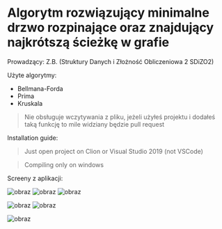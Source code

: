 # Algorytm rozwiązujący minimalne drzwo rozpinające oraz znajdujący najkrótszą ścieżkę w grafie
Prowadzący: Z.B. (Struktury Danych i Złożność Obliczeniowa 2 SDiZO2)

Użyte algorytmy:

- Bellmana-Forda
- Prima
- Kruskala

> Nie obsługuje wczytywania z pliku, jeżeli użyłeś projektu i dodałeś taką funkcję to mile widziany będzie pull request

Installation guide:

> Just open project on Clion or Visual Studio 2019 (not VSCode)

> Compiling only on windows

Screeny z aplikacji:

![obraz](https://github.com/craksys/Projekt-SDiZO2/assets/53128417/ebf4714d-03b9-469e-b3af-50b2506a96c6)
![obraz](https://github.com/craksys/Projekt-SDiZO2/assets/53128417/38bec469-bdaf-408d-9bb0-3bc4b9946ad3)
![obraz](https://github.com/craksys/Projekt-SDiZO2/assets/53128417/f4704e6c-f602-4ed0-8c26-272c264aae40)

![obraz](https://github.com/craksys/Projekt-SDiZO2/assets/53128417/367afd69-7674-4f0f-9a8c-6325b100c0df)
![obraz](https://github.com/craksys/Projekt-SDiZO2/assets/53128417/09db118a-825a-4b99-9444-47744dbd47ae)

![obraz](https://github.com/craksys/Projekt-SDiZO2/assets/53128417/0d68fa3a-e1e6-4be1-978f-26cea73930c4)





